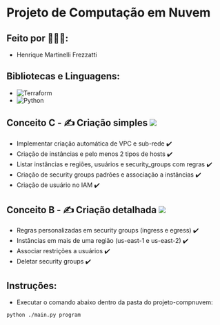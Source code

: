 # Projeto de Computação em Nuvem

## Feito por :people_holding_hands::

- Henrique Martinelli Frezzatti

## Bibliotecas e Linguagens:

- ![Terraform](https://img.shields.io/badge/-Terraform-333333?style=flat&logo=terraform&logoColor=white&labelColor=purple)
- ![Python](https://img.shields.io/badge/-Python-333333?style=flat&logo=python&logoColor=white&labelColor=purple)

## Conceito C - :writing_hand: Criação simples <img src="https://img.shields.io/static/v1?label=ConceitoC&message=Finalizado&color=success&style=flat-square&logo=ghost"/>

- Implementar criação automática de VPC e sub-rede :heavy_check_mark:
- Criação de instâncias e pelo menos 2 tipos de hosts :heavy_check_mark:
- Listar instâncias e regiões, usuários e security_groups com regras :heavy_check_mark:
- Criação de security groups padrões e associação a instâncias :heavy_check_mark:
- Criação de usuário no IAM :heavy_check_mark:

## Conceito B - :writing_hand: Criação detalhada <img src="https://img.shields.io/static/v1?label=ConceitoB&message=Finalizado&color=success&style=flat-square&logo=ghost"/>

- Regras personalizadas em security groups (ingress e egress) :heavy_check_mark:
- Instâncias em mais de uma região (us-east-1 e us-east-2) :heavy_check_mark:
- Associar restrições a usuários :heavy_check_mark:
- Deletar security groups :heavy_check_mark:


## Instruções:

- Executar o comando abaixo dentro da pasta do projeto-compnuvem:
```
python ./main.py program
```
